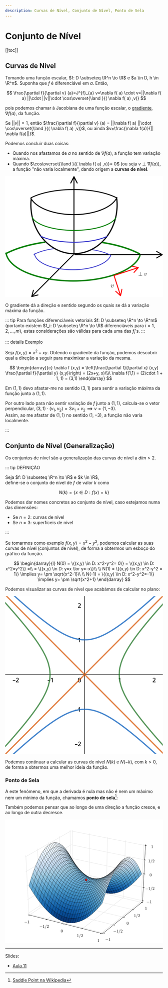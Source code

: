 ```yaml
---
description: Curvas de Nível, Conjunto de Nível, Ponto de Sela
---
```


# Conjunto de Nível

[[toc]]

## Curvas de Nível

Tomando uma função escalar, $f: D \subseteq \R^n \to \R$ e $a \in D, h \in \R^n$.
Suponha que $f$ é diferenciável em $a$.
Então,

$$
\frac{\partial f}{\partial v} (a)=J^{f}_{a} v=\nabla f( a) \cdot v=||\nabla f( a) ||\cdot ||v||\cdot \cos\overset{\land }{( \nabla f( a) ,v)}
$$

pois podemos chamar à Jacobiana de uma função escalar, o [gradiente](0004-diferenciabilidade.md#gradiente-de-uma-funcao), $\nabla f(a)$, da função.

Se $||v|| = 1$, então $\frac{\partial f}{\partial v} (a) = ||\nabla f( a) ||\cdot \cos\overset{\land }{( \nabla f( a) ,v)}$, ou ainda
$v=\frac{\nabla f(a)}{|| \nabla f(a)||}$.

Podemos concluir duas coisas:

- Quando nos afastamos de $a$ no sentido de $\nabla f (a)$, a função tem variação máxima.
- Quando $\cos\overset{\land }{( \nabla f( a) ,v)}= 0$ (ou seja $v \perp \nabla f(a)$), a função "não varia localmente", dando origem a **curvas de nível**.

<img src="./assets/0006-curvas-nivel.svg" alt="Curvas de Nível em 3D" class="invert-dark">

O gradiente dá a direção e sentido segundo os quais se dá a variação máxima da função.

::: tip
Para funções diferenciáveis vetoriais $f: D \subseteq \R^n \to \R^m$
(portanto existem $f_i: D \subseteq \R^n \to \R$ diferenciáveis para $i = 1, 2, \dots, m$),
estas considerações são válidas para cada uma das $f_i$'s.
:::

::: details Exemplo

Seja $f(x,y) = x^2+xy$.
Obtendo o gradiente da função, podemos descobrir qual a direção a seguir para maximixar a variação da mesma.

$$
\begin{darray}{c}
\nabla f (x,y) = \left(\frac{\partial f}{\partial x} (x,y) \frac{\partial f}{\partial y} (x,y)\right) = (2x+y, x)\\\\
\nabla f(1,1) = (2\cdot 1 + 1, 1) = (3,1)
\end{darray}
$$

Em $(1,1)$ devo afastar-me no sentido $(3,1)$ para sentir a variação máxima da função junto a $(1,1)$.

Por outro lado para não sentir variação de $f$ junto a $(1,1)$, calcula-se o vetor perpendicular,
$(3,1) \cdot (v_1,v_2) = 3v_1 + v_2 \implies v=(1, -3)$.  
Assim, ao me afastar de $(1,1)$ no sentido $(1,-3)$, a função não varia localmente.

:::

## Conjunto de Nível (Generalização)

Os conjuntos de nível são a generalização das curvas de nível a $dim > 2$.

::: tip DEFINIÇÃO

Seja $f: D \subseteq \R^n \to \R$ e $k \in \R$,  
define-se o conjunto de nível de $f$ de valor $k$ como

$$
N(k) = \{x\in D: f(x) = k\}
$$

Podemos dar nomes concretos ao conjunto de nível, caso estejamos numa das dimensões:

- Se $n = 2$: curvas de nível
- Se $n = 3$: superfíceis de nível

:::

Se tomarmos como exemplo $f(x,y)=x^2-y^2$, podemos calcular as suas curvas de nível (conjuntos de nível),
de forma a obtermos um esboço do gráfico da função.

$$
\begin{darray}{l}
N(0) = \{(x,y) \in D: x^2-y^2= 0\} = \{(x,y) \in D: x^2=y^2\} =\\
= \{(x,y) \in D: y=x \lor y=-x\}\\
\\
N(1) = \{(x,y) \in D: x^2-y^2 = 1\} \implies y= \pm \sqrt{x^2-1}\\
\\
N(-1) = \{(x,y) \in D: x^2-y^2=-1\} \implies y= \pm \sqrt{x^2+1}
\end{darray}
$$

Podemos visualizar as curvas de nível que acabámos de calcular no plano:

<img src="./assets/0006-ex-conjunto-nivel.svg" alt="Curvas de Nível da Função Exemplo" class="invert-dark">

Podemos continuar a calcular as curvas de nível $N(k)$ e $N(-k)$, com $k > 0$, de forma a obtermos uma melhor ideia da função.

### Ponto de Sela

A este fenómeno, em que a derivada é nula mas não é nem um máximo nem um mínimo da função, chamamos **ponto de sela**[^saddle-point]:

[^saddle-point]: [Saddle Point na Wikipedia](https://en.wikipedia.org/wiki/Saddle_point)

Também podemos pensar que ao longo de uma direção a função cresce, e ao longo de outra decresce.

<img src="./assets/0006-saddle-point.svg" alt="Ponto de Sela (Saddle Point)" class="invert-dark">

---

Slides:

- [Aula 11](https://drive.google.com/file/d/1gmfl3glC8lIOvPEvZdrrv5RH_yTMhpTW/view?usp=sharing)
